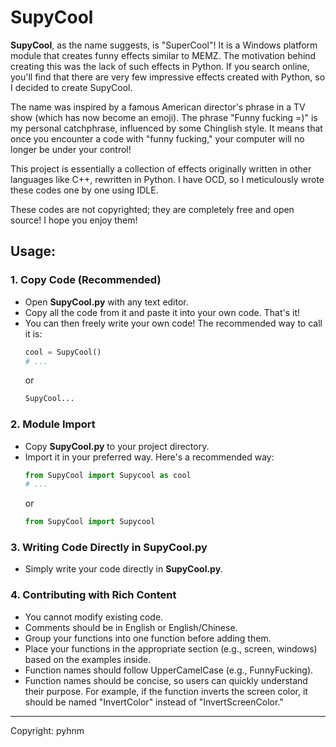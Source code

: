 # SupyCool

**SupyCool**, as the name suggests, is "SuperCool"! It is a Windows platform module that creates funny effects similar to MEMZ. The motivation behind creating this was the lack of such effects in Python. If you search online, you'll find that there are very few impressive effects created with Python, so I decided to create SupyCool.

The name was inspired by a famous American director's phrase in a TV show (which has now become an emoji). The phrase "Funny fucking =)" is my personal catchphrase, influenced by some Chinglish style. It means that once you encounter a code with "funny fucking," your computer will no longer be under your control!

This project is essentially a collection of effects originally written in other languages like C++, rewritten in Python. I have OCD, so I meticulously wrote these codes one by one using IDLE.

These codes are not copyrighted; they are completely free and open source! I hope you enjoy them!

## Usage:

### 1. Copy Code (Recommended)
- Open **SupyCool.py** with any text editor.
- Copy all the code from it and paste it into your own code. That's it!
- You can then freely write your own code! The recommended way to call it is:
    ```python
    cool = SupyCool()
    # ...
    ```
    or
    ```python
    SupyCool...
    ```
    
### 2. Module Import
- Copy **SupyCool.py** to your project directory.
- Import it in your preferred way. Here's a recommended way:
    ```python
    from SupyCool import Supycool as cool
    # ...
    ```
    or
    ```python
    from SupyCool import Supycool
    ```
    
### 3. Writing Code Directly in SupyCool.py
- Simply write your code directly in **SupyCool.py**.

### 4. Contributing with Rich Content
- You cannot modify existing code.
- Comments should be in English or English/Chinese.
- Group your functions into one function before adding them.
- Place your functions in the appropriate section (e.g., screen, windows) based on the examples inside.
- Function names should follow UpperCamelCase (e.g., FunnyFucking).
- Function names should be concise, so users can quickly understand their purpose. For example, if the function inverts the screen color, it should be named "InvertColor" instead of "InvertScreenColor."

---
Copyright: pyhnm
